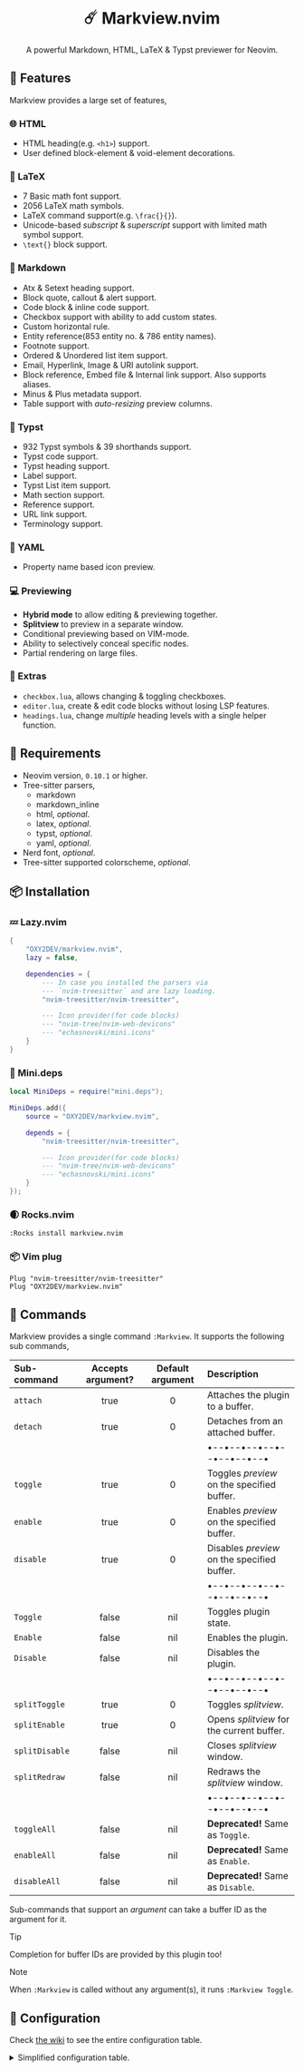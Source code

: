 <h1 align="center">☄️ Markview.nvim</h1>

<p align="center">
    A powerful Markdown, HTML, LaTeX & Typst previewer for Neovim.
</p>


<!-- Image here -->


## 📖 Features

Markview provides a large set of features,

### 🌐 HTML

- HTML heading(e.g. `<h1>`) support.
- User defined block-element & void-element decorations.

### 🧮 LaTeX

- 7 Basic math font support.
- 2056 LaTeX math symbols.
- LaTeX command support(e.g. `\frac{}{}`).
- Unicode-based *subscript* & *superscript* support with limited math symbol support.
- `\text{}` block support.

### 📝 Markdown

- Atx & Setext heading support.
- Block quote, callout & alert support.
- Code block & inline code support.
- Checkbox support with ability to add custom states.
- Custom horizontal rule.
- Entity reference(853 entity no. & 786 entity names).
- Footnote support.
- Ordered & Unordered list item support.
- Email, Hyperlink, Image & URI autolink support.
- Block reference, Embed file & Internal link support. Also supports aliases.
- Minus & Plus metadata support.
- Table support with *auto-resizing* preview columns.

### 🌟 Typst

- 932 Typst symbols & 39 shorthands support.
- Typst code support.
- Typst heading support.
- Label support.
- Typst List item support.
- Math section support.
- Reference support.
- URL link support.
- Terminology support.

### 🧩 YAML

- Property name based icon preview.

### 💻 Previewing

- **Hybrid mode** to allow editing & previewing together.
- **Splitview** to preview in a separate window.
- Conditional previewing based on VIM-mode.
- Ability to selectively conceal specific nodes.
- Partial rendering on large files.

### 🔋 Extras

- `checkbox.lua`, allows changing & toggling checkboxes.
- `editor.lua`, create & edit code blocks without losing LSP features.
- `headings.lua`, change *multiple* heading levels with a single helper function.

## 📐 Requirements

- Neovim version, `0.10.1` or higher.
- Tree-sitter parsers,
  - markdown
  - markdown_inline
  - html, *optional*.
  - latex, *optional*.
  - typst, *optional*.
  - yaml, *optional*.
- Nerd font, *optional*.
- Tree-sitter supported colorscheme, *optional*.

## 📦 Installation

### 💤 Lazy.nvim 

```lua
{
    "OXY2DEV/markview.nvim",
    lazy = false,

    dependencies = {
        --- In case you installed the parsers via
        --- `nvim-treesitter` and are lazy loading.
        "nvim-treesitter/nvim-treesitter",

        --- Icon provider(for code blocks)
        --- "nvim-tree/nvim-web-devicons"
        --- "echasnovski/mini.icons"
    }
}
```

### 🦠 Mini.deps

```lua
local MiniDeps = require("mini.deps");

MiniDeps.add({
    source = "OXY2DEV/markview.nvim",

    depends = {
        "nvim-treesitter/nvim-treesitter",

        --- Icon provider(for code blocks)
        --- "nvim-tree/nvim-web-devicons"
        --- "echasnovski/mini.icons"
    }
});
```

### 🌒 Rocks.nvim

```vim
:Rocks install markview.nvim
```

### 📦 Vim plug

```vim
Plug "nvim-treesitter/nvim-treesitter"
Plug "OXY2DEV/markview.nvim"
```

## 🪷 Commands

Markview provides a single command `:Markview`. It supports the following sub commands,

| Sub-command | Accepts argument? | Default argument | Description |
|:------------|:-:|:-:|:----------|
| `attach` | true | 0 | Attaches the plugin to a buffer. |
| `detach` | true | 0 | Detaches from an attached buffer. |
| | | | •--•--•--•--•--•--•--•--• |
| `toggle` | true | 0 | Toggles *preview* on the specified buffer. |
| `enable` | true | 0 | Enables *preview* on the specified buffer. |
| `disable` | true | 0 | Disables *preview* on the specified buffer. |
| | | | •--•--•--•--•--•--•--•--• |
| `Toggle` | false | nil | Toggles plugin state. |
| `Enable` | false | nil | Enables the plugin. |
| `Disable` | false | nil | Disables the plugin. |
| | | | •--•--•--•--•--•--•--•--• |
| `splitToggle` | true | 0 | Toggles *splitview*. |
| `splitEnable` | true | 0 | Opens *splitview* for the current buffer. |
| `splitDisable` | false | nil | Closes *splitview* window. |
| `splitRedraw` | false | nil | Redraws the *splitview* window. |
| | | | •--•--•--•--•--•--•--•--• |
| `toggleAll` | false | nil | **Deprecated!** Same as `Toggle`. |
| `enableAll` | false | nil | **Deprecated!** Same as `Enable`. |
| `disableAll` | false | nil | **Deprecated!** Same as `Disable`. |

Sub-commands that support an *argument* can take a buffer ID as the argument for it.

>[!TIP]
> Completion for buffer IDs are provided by this plugin too!

>[!NOTE]
> When `:Markview` is called without any argument(s), it runs `:Markview Toggle`.

## 💮 Configuration

Check [the wiki]() to see the entire configuration table.

<details>
    <summary>Simplified configuration table.</summary><!--+ -->

```lua
{
    --- Test feature(s) options.
    experimental = {
        --- Number of bytes to check to
        --- see if a file is a text file
        --- or not.
        --- Used by the internal link
        --- opener.
        ---
        --- Warning: Disabled if
        --- `text_filetypes` is not nil.
        file_byte_read = 1000,
        --- List of filetypes to open
        --- inside Neovim.
        --- Used by the internal link
        --- opener to only open specific
        --- type of files inside Neovim.
        ---
        --- Warning: This disables the use
        --- of `file_byte_read`.
        text_filetypes = nil,
        --- Amount of empty lines that can
        --- be inside a list item.
        list_empty_line_tolerance = 3
    },

    --- List of highlight groups.
    highlight_groups = {},

    --- Previewing related options.
    preview = {
        --- Callback functions for various
        --- events. See docs.
        callbacks = {},

        --- Debounce delay for rendering.
        debounce = 50,

        --- Lines above, below the cursor
        --- that are considered being "edited".
        ---
        --- Nodes inside `edit_distance` won't
        --- rendered.
        edit_distance = { 1, 0 },

        --- When `true`, previews are enabled
        --- on newly attached buffers.
        enable_preview_on_attach = true,

        --- List of filetypes where the plugin
        --- will be enabled.
        filetypes = { "markdown", "typst" },

        --- List of VIM modes where hybrid mode
        --- is used.
        hybrid_modes = {},

        --- Buffer types to ignore.
        ignore_buftypes = { "nofile" },

        --- Node classes that will show their
        --- previews even inside `edit_distance`.
        ---
        --- See the wiki for more jnfo.
        ignore_node_classes = {
            -- markdown = { "code_blocks" }
        },

        --- Maximum line count of a file for the
        --- plugin to render the entire buffer
        --- instead of only rendering part of it.
        max_file_length = 1000,

        --- List of VIM-modes where the rendering
        --- is enabled.
        modes = { "n", "no", "c" },

        --- Amount of lines surrounding the cursor
        --- to render on files where the line count
        --- exceeds `max_file_length`.
        render_distance = vim.o.lines,

        --- Window options for the splitview window.
        splitview_winopts = {
            split = "right"
        }
    },

    --- Custom renderers.
    renderers = {},

    --- Options for various language previews.
    --- See the wiki.
    html = {},
    latex = {},
    markdown = {},
    markdown_inline = {},
    typst = {},
    yaml = {},
}
```

<!--_-->
</details>


